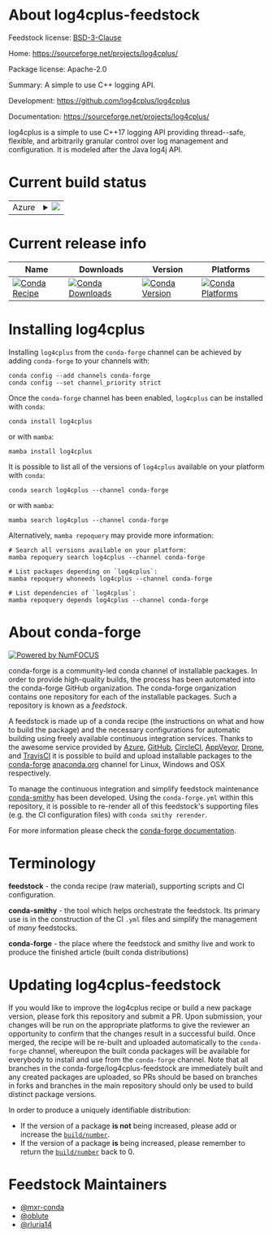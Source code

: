 About log4cplus-feedstock
=========================

Feedstock license: [BSD-3-Clause](https://github.com/conda-forge/log4cplus-feedstock/blob/main/LICENSE.txt)

Home: https://sourceforge.net/projects/log4cplus/

Package license: Apache-2.0

Summary: A simple to use C++ logging API.

Development: https://github.com/log4cplus/log4cplus

Documentation: https://sourceforge.net/projects/log4cplus/

log4cplus is a simple to use C++17 logging API providing thread--safe,
flexible, and arbitrarily granular control over log management and
configuration. It is modeled after the Java log4j API.


Current build status
====================


<table>
    
  <tr>
    <td>Azure</td>
    <td>
      <details>
        <summary>
          <a href="https://dev.azure.com/conda-forge/feedstock-builds/_build/latest?definitionId=12471&branchName=main">
            <img src="https://dev.azure.com/conda-forge/feedstock-builds/_apis/build/status/log4cplus-feedstock?branchName=main">
          </a>
        </summary>
        <table>
          <thead><tr><th>Variant</th><th>Status</th></tr></thead>
          <tbody><tr>
              <td>linux_64</td>
              <td>
                <a href="https://dev.azure.com/conda-forge/feedstock-builds/_build/latest?definitionId=12471&branchName=main">
                  <img src="https://dev.azure.com/conda-forge/feedstock-builds/_apis/build/status/log4cplus-feedstock?branchName=main&jobName=linux&configuration=linux%20linux_64_" alt="variant">
                </a>
              </td>
            </tr><tr>
              <td>osx_64</td>
              <td>
                <a href="https://dev.azure.com/conda-forge/feedstock-builds/_build/latest?definitionId=12471&branchName=main">
                  <img src="https://dev.azure.com/conda-forge/feedstock-builds/_apis/build/status/log4cplus-feedstock?branchName=main&jobName=osx&configuration=osx%20osx_64_" alt="variant">
                </a>
              </td>
            </tr><tr>
              <td>win_64</td>
              <td>
                <a href="https://dev.azure.com/conda-forge/feedstock-builds/_build/latest?definitionId=12471&branchName=main">
                  <img src="https://dev.azure.com/conda-forge/feedstock-builds/_apis/build/status/log4cplus-feedstock?branchName=main&jobName=win&configuration=win%20win_64_" alt="variant">
                </a>
              </td>
            </tr>
          </tbody>
        </table>
      </details>
    </td>
  </tr>
</table>

Current release info
====================

| Name | Downloads | Version | Platforms |
| --- | --- | --- | --- |
| [![Conda Recipe](https://img.shields.io/badge/recipe-log4cplus-green.svg)](https://anaconda.org/conda-forge/log4cplus) | [![Conda Downloads](https://img.shields.io/conda/dn/conda-forge/log4cplus.svg)](https://anaconda.org/conda-forge/log4cplus) | [![Conda Version](https://img.shields.io/conda/vn/conda-forge/log4cplus.svg)](https://anaconda.org/conda-forge/log4cplus) | [![Conda Platforms](https://img.shields.io/conda/pn/conda-forge/log4cplus.svg)](https://anaconda.org/conda-forge/log4cplus) |

Installing log4cplus
====================

Installing `log4cplus` from the `conda-forge` channel can be achieved by adding `conda-forge` to your channels with:

```
conda config --add channels conda-forge
conda config --set channel_priority strict
```

Once the `conda-forge` channel has been enabled, `log4cplus` can be installed with `conda`:

```
conda install log4cplus
```

or with `mamba`:

```
mamba install log4cplus
```

It is possible to list all of the versions of `log4cplus` available on your platform with `conda`:

```
conda search log4cplus --channel conda-forge
```

or with `mamba`:

```
mamba search log4cplus --channel conda-forge
```

Alternatively, `mamba repoquery` may provide more information:

```
# Search all versions available on your platform:
mamba repoquery search log4cplus --channel conda-forge

# List packages depending on `log4cplus`:
mamba repoquery whoneeds log4cplus --channel conda-forge

# List dependencies of `log4cplus`:
mamba repoquery depends log4cplus --channel conda-forge
```


About conda-forge
=================

[![Powered by
NumFOCUS](https://img.shields.io/badge/powered%20by-NumFOCUS-orange.svg?style=flat&colorA=E1523D&colorB=007D8A)](https://numfocus.org)

conda-forge is a community-led conda channel of installable packages.
In order to provide high-quality builds, the process has been automated into the
conda-forge GitHub organization. The conda-forge organization contains one repository
for each of the installable packages. Such a repository is known as a *feedstock*.

A feedstock is made up of a conda recipe (the instructions on what and how to build
the package) and the necessary configurations for automatic building using freely
available continuous integration services. Thanks to the awesome service provided by
[Azure](https://azure.microsoft.com/en-us/services/devops/), [GitHub](https://github.com/),
[CircleCI](https://circleci.com/), [AppVeyor](https://www.appveyor.com/),
[Drone](https://cloud.drone.io/welcome), and [TravisCI](https://travis-ci.com/)
it is possible to build and upload installable packages to the
[conda-forge](https://anaconda.org/conda-forge) [anaconda.org](https://anaconda.org/)
channel for Linux, Windows and OSX respectively.

To manage the continuous integration and simplify feedstock maintenance
[conda-smithy](https://github.com/conda-forge/conda-smithy) has been developed.
Using the ``conda-forge.yml`` within this repository, it is possible to re-render all of
this feedstock's supporting files (e.g. the CI configuration files) with ``conda smithy rerender``.

For more information please check the [conda-forge documentation](https://conda-forge.org/docs/).

Terminology
===========

**feedstock** - the conda recipe (raw material), supporting scripts and CI configuration.

**conda-smithy** - the tool which helps orchestrate the feedstock.
                   Its primary use is in the construction of the CI ``.yml`` files
                   and simplify the management of *many* feedstocks.

**conda-forge** - the place where the feedstock and smithy live and work to
                  produce the finished article (built conda distributions)


Updating log4cplus-feedstock
============================

If you would like to improve the log4cplus recipe or build a new
package version, please fork this repository and submit a PR. Upon submission,
your changes will be run on the appropriate platforms to give the reviewer an
opportunity to confirm that the changes result in a successful build. Once
merged, the recipe will be re-built and uploaded automatically to the
`conda-forge` channel, whereupon the built conda packages will be available for
everybody to install and use from the `conda-forge` channel.
Note that all branches in the conda-forge/log4cplus-feedstock are
immediately built and any created packages are uploaded, so PRs should be based
on branches in forks and branches in the main repository should only be used to
build distinct package versions.

In order to produce a uniquely identifiable distribution:
 * If the version of a package **is not** being increased, please add or increase
   the [``build/number``](https://docs.conda.io/projects/conda-build/en/latest/resources/define-metadata.html#build-number-and-string).
 * If the version of a package **is** being increased, please remember to return
   the [``build/number``](https://docs.conda.io/projects/conda-build/en/latest/resources/define-metadata.html#build-number-and-string)
   back to 0.

Feedstock Maintainers
=====================

* [@mxr-conda](https://github.com/mxr-conda/)
* [@oblute](https://github.com/oblute/)
* [@rluria14](https://github.com/rluria14/)


